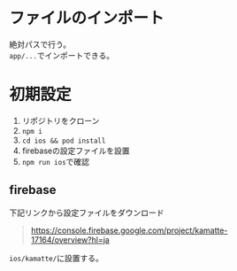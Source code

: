 # ファイルのインポート

絶対パスで行う。  
`app/...`でインポートできる。

# 初期設定

1. リポジトリをクローン
2. `npm i`
3. `cd ios && pod install`
4. firebaseの設定ファイルを設置
5. `npm run ios`で確認

## firebase

下記リンクから設定ファイルをダウンロード

> https://console.firebase.google.com/project/kamatte-17164/overview?hl=ja

`ios/kamatte/`に設置する。

